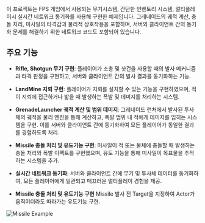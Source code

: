 이 프로젝트는 FPS 게임에서 사용되는 무기시스템, 간단한 인벤토리 시스템, 멀티플레이시 실시간 네트워크 동기화를 사용해 구현한 예제입니다. 그레네이드의 궤적 계산, 충돌 처리, 미사일의 타격감과 물리적 상호작용을 포함하며, 서버와 클라이언트 간의 동기화 문제를 해결하기 위한 네트워크 코드도 포함되어 있습니다.

## 주요 기능
- **Rifle, Shotgun 무기 구현**: 플레이어가 소총 및 샷건을 사용할 때의 발사 메커니즘과 타격 판정을 구현하고, 서버와 클라이언트 간의 발사 결과를 동기화하는 기능.
- **LandMine 지뢰 구현**: 플레이어가 지뢰를 설치할 수 있는 기능을 구현하였으며, 적이 지뢰에 접근하거나 밟을 때 발생하는 폭발 및 데미지를 처리하는 시스템.
- **GrenadeLauncher 궤적 계산 및 범위 데미지**: 그레네이드 런처에서 발사된 투사체의 궤적을 물리 엔진을 통해 계산하고, 폭발 범위 내 적에게 데미지를 입히는 시스템을 구현. 이를 서버와 클라이언트 간에 동기화하여 모든 플레이어가 동일한 결과를 경험하도록 처리.
- **Missile 충돌 처리 및 유도기능 구현**: 미사일이 적 또는 물체에 충돌할 때 발생하는 충돌 처리와 폭발 이펙트를 구현했으며, 유도 기능을 통해 미사일이 목표물을 추적하는 시스템을 추가.
- **실시간 네트워크 동기화**: 서버와 클라이언트 간에 무기 및 투사체 데이터를 동기화하여, 모든 플레이어에게 일관되고 매끄러운 멀티플레이 경험을 제공.


- **Missile 충돌 처리 및 유도기능 구현**
  Missile 발사 전 Target을 지정하여 Actor가 움직이더라도 따라가는 유도기능 구현.

![Missile Example](./Giffile/Missile.gif)
